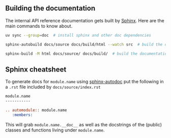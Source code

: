 ## Building the documentation

The internal API reference documentation gets built by [Sphinx](https://www.sphinx-doc.org/).
Here are the main commands to know about.

```sh
uv sync --group=doc  # install sphinx and other doc dependencies

sphinx-autobuild docs/source docs/build/html --watch src  # build the documentation, automatically reload on changes

sphinx-build -M html docs/source/ docs/build/  # build the documentation
```

## Sphinx cheatsheet

To generate docs for `module.name` using [sphinx-autodoc](https://www.sphinx-doc.org/en/master/usage/extensions/autodoc.html)
put the following in a `.rst` file included by `docs/source/index.rst`

```rst
module.name
-----------

.. automodule:: module.name
   :members:
```

This will grab `module.name.__doc__` as well as the docstrings of
the (public) classes and functions living under `module.name`.

